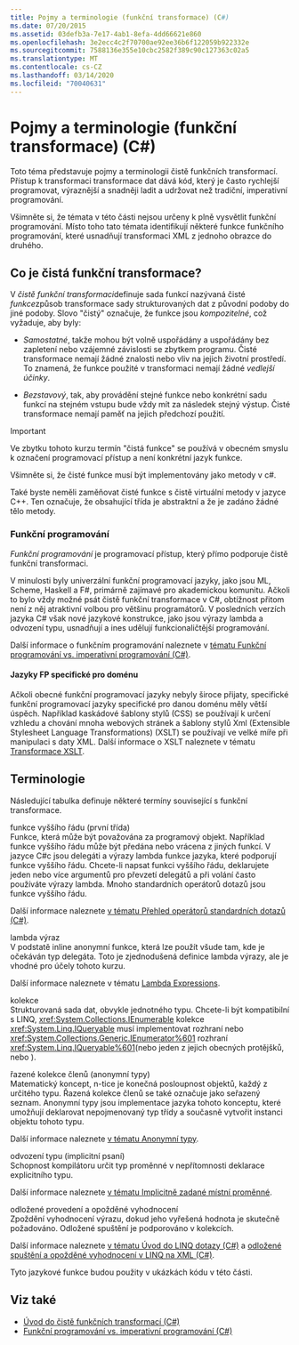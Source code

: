 ```yaml
---
title: Pojmy a terminologie (funkční transformace) (C#)
ms.date: 07/20/2015
ms.assetid: 03defb3a-7e17-4ab1-8efa-4dd66621e860
ms.openlocfilehash: 3e2ecc4c2f70700ae92ee36b6f122059b922332e
ms.sourcegitcommit: 7588136e355e10cbc2582f389c90c127363c02a5
ms.translationtype: MT
ms.contentlocale: cs-CZ
ms.lasthandoff: 03/14/2020
ms.locfileid: "70040631"
---
```

# <a name="concepts-and-terminology-functional-transformation-c"></a>Pojmy a terminologie (funkční transformace) (C#)

Toto téma představuje pojmy a terminologii čistě funkčních transformací. Přístup k transformaci transformace dat dává kód, který je často rychlejší programovat, výraznější a snadněji ladit a udržovat než tradiční, imperativní programování.

Všimněte si, že témata v této části nejsou určeny k plně vysvětlit funkční programování. Místo toho tato témata identifikují některé funkce funkčního programování, které usnadňují transformaci XML z jednoho obrazce do druhého.

## <a name="what-is-pure-functional-transformation"></a>Co je čistá funkční transformace?

V *čistě funkční transformaci*definuje sada funkcí nazývaná čisté *funkce*způsob transformace sady strukturovaných dat z původní podoby do jiné podoby. Slovo "čistý" označuje, že funkce jsou *kompozitelné*, což vyžaduje, aby byly:

- *Samostatné*, takže mohou být volně uspořádány a uspořádány bez zapletení nebo vzájemné závislosti se zbytkem programu. Čisté transformace nemají žádné znalosti nebo vliv na jejich životní prostředí. To znamená, že funkce použité v transformaci nemají žádné *vedlejší účinky*.

- *Bezstavový*, tak, aby provádění stejné funkce nebo konkrétní sadu funkcí na stejném vstupu bude vždy mít za následek stejný výstup. Čisté transformace nemají paměť na jejich předchozí použití.

> [!IMPORTANT]
> Ve zbytku tohoto kurzu termín "čistá funkce" se používá v obecném smyslu k označení programovací přístup a není konkrétní jazyk funkce.
>
> Všimněte si, že čisté funkce musí být implementovány jako metody v c#.
>
> Také byste neměli zaměňovat čisté funkce s čistě virtuální metody v jazyce C++. Ten označuje, že obsahující třída je abstraktní a že je zadáno žádné tělo metody.

### <a name="functional-programming"></a>Funkční programování

*Funkční programování* je programovací přístup, který přímo podporuje čistě funkční transformaci.

V minulosti byly univerzální funkční programovací jazyky, jako jsou ML, Scheme, Haskell a F#, primárně zajímavé pro akademickou komunitu. Ačkoli to bylo vždy možné psát čistě funkční transformace v C#, obtížnost přitom není z něj atraktivní volbou pro většinu programátorů. V posledních verzích jazyka C# však nové jazykové konstrukce, jako jsou výrazy lambda a odvození typu, usnadňují a ines udělují funkcionaličtější programování.

Další informace o funkčním programování naleznete v [tématu Funkční programování vs. imperativní programování (C#)](./functional-programming-vs-imperative-programming.md).

#### <a name="domain-specific-fp-languages"></a>Jazyky FP specifické pro doménu

Ačkoli obecné funkční programovací jazyky nebyly široce přijaty, specifické funkční programovací jazyky specifické pro danou doménu měly větší úspěch. Například kaskádové šablony stylů (CSS) se používají k určení vzhledu a chování mnoha webových stránek a šablony stylů Xml (Extensible Stylesheet Language Transformations) (XSLT) se používají ve velké míře při manipulaci s daty XML. Další informace o XSLT naleznete v tématu [Transformace XSLT](../../../../standard/data/xml/xslt-transformations.md).

## <a name="terminology"></a>Terminologie

Následující tabulka definuje některé termíny související s funkční transformace.

funkce vyššího řádu (první třída) \
Funkce, která může být považována za programový objekt. Například funkce vyššího řádu může být předána nebo vrácena z jiných funkcí. V jazyce C#c jsou delegáti a výrazy lambda funkce jazyka, které podporují funkce vyššího řádu. Chcete-li napsat funkci vyššího řádu, deklarujete jeden nebo více argumentů pro převzetí delegátů a při volání často používáte výrazy lambda. Mnoho standardních operátorů dotazů jsou funkce vyššího řádu.

Další informace naleznete [v tématu Přehled operátorů standardních dotazů (C#)](./standard-query-operators-overview.md).

lambda výraz \
V podstatě inline anonymní funkce, která lze použít všude tam, kde je očekáván typ delegáta. Toto je zjednodušená definice lambda výrazy, ale je vhodné pro účely tohoto kurzu.

Další informace naleznete v tématu [Lambda Expressions](../../statements-expressions-operators/lambda-expressions.md).

kolekce \
Strukturovaná sada dat, obvykle jednotného typu. Chcete-li být kompatibilní s LINQ, <xref:System.Collections.IEnumerable> kolekce <xref:System.Linq.IQueryable> musí implementovat rozhraní nebo <xref:System.Collections.Generic.IEnumerator%601> rozhraní <xref:System.Linq.IQueryable%601>(nebo jeden z jejich obecných protějšků, nebo ).

řazené kolekce členů (anonymní typy) \
Matematický koncept, n-tice je konečná posloupnost objektů, každý z určitého typu. Řazená kolekce členů se také označuje jako seřazený seznam. Anonymní typy jsou implementace jazyka tohoto konceptu, které umožňují deklarovat nepojmenovaný typ třídy a současně vytvořit instanci objektu tohoto typu.

Další informace naleznete [v tématu Anonymní typy](../../classes-and-structs/anonymous-types.md).

odvození typu (implicitní psaní) \
Schopnost kompilátoru určit typ proměnné v nepřítomnosti deklarace explicitního typu.

Další informace naleznete [v tématu Implicitně zadané místní proměnné](../../classes-and-structs/implicitly-typed-local-variables.md).

odložené provedení a opožděné vyhodnocení \
Zpoždění vyhodnocení výrazu, dokud jeho vyřešená hodnota je skutečně požadováno. Odložené spuštění je podporováno v kolekcích.

Další informace naleznete [v tématu Úvod do LINQ dotazy (C#)](./introduction-to-linq-queries.md) a [odložené spuštění a opožděné vyhodnocení v LINQ na XML (C#)](./deferred-execution-and-lazy-evaluation-in-linq-to-xml.md).

Tyto jazykové funkce budou použity v ukázkách kódu v této části.

## <a name="see-also"></a>Viz také

- [Úvod do čistě funkčních transformací (C#)](./introduction-to-pure-functional-transformations.md)
- [Funkční programování vs. imperativní programování (C#)](./functional-programming-vs-imperative-programming.md)
